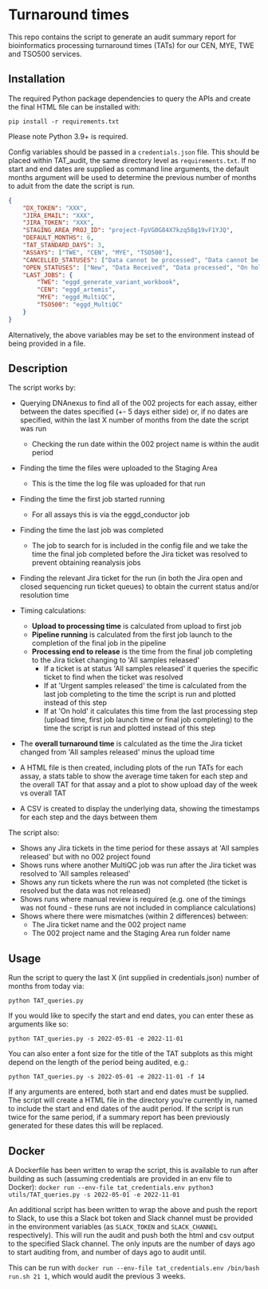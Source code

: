 # Turnaround times
This repo contains the script to generate an audit summary report for bioinformatics processing turnaround times (TATs) for our CEN, MYE, TWE and TSO500 services.

## Installation
The required Python package dependencies to query the APIs and create the final HTML file can be installed with:

```
pip install -r requirements.txt
```

Please note Python 3.9+ is required.

Config variables should be passed in a `credentials.json` file. This should be placed within TAT_audit, the same directory level as `requirements.txt`. If no start and end dates are supplied as command line arguments, the default months argument will be used to determine the previous number of months to aduit from the date the script is run.

```json
{
    "DX_TOKEN": "XXX",
    "JIRA_EMAIL": "XXX",
    "JIRA_TOKEN": "XXX",
    "STAGING_AREA_PROJ_ID": "project-FpVG0G84X7kzq58g19vF1YJQ",
    "DEFAULT_MONTHS": 6,
    "TAT_STANDARD_DAYS": 3,
    "ASSAYS": ["TWE", "CEN", "MYE", "TSO500"],
    "CANCELLED_STATUSES": ["Data cannot be processed", "Data cannot be released", "Data not received"],
    "OPEN_STATUSES": ["New", "Data Received", "Data processed", "On hold", "Urgent samples released"],
    "LAST_JOBS": {
        "TWE": "eggd_generate_variant_workbook",
        "CEN": "eggd_artemis",
        "MYE": "eggd_MultiQC",
        "TSO500": "eggd_MultiQC"
    }
}
```
Alternatively, the above variables may be set to the environment instead of being provided in a file.

## Description
The script works by:
- Querying DNAnexus to find all of the 002 projects for each assay, either between the dates specified (+- 5 days either side) or, if no dates are specified, within the last X number of months from the date the script was run
    - Checking the run date within the 002 project name is within the audit period
- Finding the time the files were uploaded to the Staging Area
    - This is the time the log file was uploaded for that run
- Finding the time the first job started running
    - For all assays this is via the eggd_conductor job
- Finding the time the last job was completed
    - The job to search for is included in the config file and we take the time the final job completed before the Jira ticket was resolved to prevent obtaining reanalysis jobs
- Finding the relevant Jira ticket for the run (in both the Jira open and closed sequencing run ticket queues) to obtain the current status and/or resolution time

- Timing calculations:
    - **Upload to processing time** is calculated from upload to first job
    - **Pipeline running** is calculated from the first job launch to the completion of the final job in the pipeline
    - **Processing end to release** is the time from the final job completing to the Jira ticket changing to 'All samples released'
        - If a ticket is at status 'All samples released' it queries the specific ticket to find when the ticket was resolved
        - If at 'Urgent samples released' the time is calculated from the last job completing to the time the script is run and plotted instead of this step
        - If at 'On hold' it calculates this time from the last processing step (upload time, first job launch time or final job completing) to the time the script is run and plotted instead of this step
- The **overall turnaround time** is calculated as the time the Jira ticket changed from 'All samples released' minus the upload time

- A HTML file is then created, including plots of the run TATs for each assay, a stats table to show the average time taken for each step and the overall TAT for that assay and a plot to show upload day of the week vs overall TAT
- A CSV is created to display the underlying data, showing the timestamps for each step and the days between them

The script also:
- Shows any Jira tickets in the time period for these assays at 'All samples released' but with no 002 project found
- Shows runs where another MultiQC job was run after the Jira ticket was resolved to 'All samples released'
- Shows any run tickets where the run was not completed (the ticket is resolved but the data was not released)
- Shows runs where manual review is required (e.g. one of the timings was not found - these runs are not included in compliance calculations)
- Shows where there were mismatches (within 2 differences) between:
    - The Jira ticket name and the 002 project name
    - The 002 project name and the Staging Area run folder name

## Usage
Run the script to query the last X (int supplied in credentials.json) number of months from today via:

```
python TAT_queries.py
```

If you would like to specify the start and end dates, you can enter these as arguments like so:

```
python TAT_queries.py -s 2022-05-01 -e 2022-11-01
```
You can also enter a font size for the title of the TAT subplots as this might depend on the length of the period being audited, e.g.:
```
python TAT_queries.py -s 2022-05-01 -e 2022-11-01 -f 14
```

If any arguments are entered, both start and end dates must be supplied. The script will create a HTML file in the directory you're currently in, named to include the start and end dates of the audit period. If the script is run twice for the same period, if a summary report has been previously generated for these dates this will be replaced.


## Docker

A Dockerfile has been written to wrap the script, this is available to run after building as such (assuming credentials are provided in an env file to Docker): `docker run --env-file tat_credentials.env python3 utils/TAT_queries.py -s 2022-05-01 -e 2022-11-01`

An additional script has been written to wrap the above and push the report to Slack, to use this a Slack bot token and Slack channel must be provided in the environment variables (as `SLACK_TOKEN` and `SLACK_CHANNEL` respectively). This will run the audit and push both the html and csv output to the specified Slack channel. The only inputs are the number of days ago to start auditing from, and number of days ago to audit until.

This can be run with `docker run --env-file tat_credentials.env /bin/bash run.sh 21 1`, which would audit the previous 3 weeks.